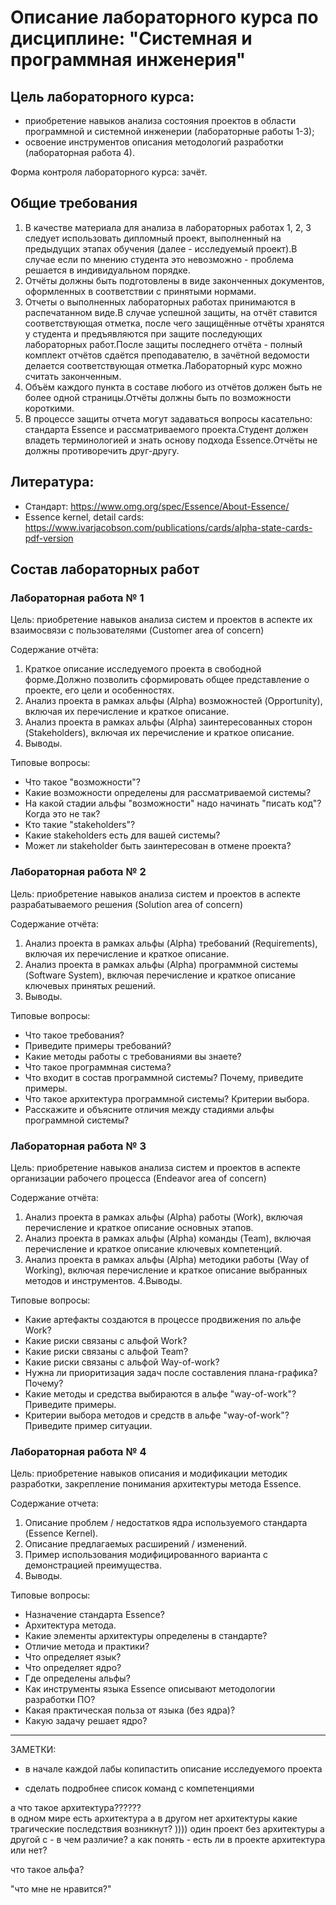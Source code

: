 # Описание лабораторного курса по дисциплине: "Системная и программная инженерия"

## Цель лабораторного курса: 

* приобретение навыков анализа состояния проектов в области программной и системной инженерии (лабораторные работы 1-3); 
* освоение инструментов описания методологий разработки (лабораторная работа 4).

Форма контроля лабораторного курса: зачёт.

## Общие требования

1. В качестве материала для анализа в лабораторных работах 1, 2, 3 следует использовать дипломный проект, выполненный на предыдущих этапах обучения (далее - исследуемый проект).В случае если по мнению студента это невозможно - проблема решается в индивидуальном порядке.
2. Отчёты должны быть подготовлены в виде законченных документов, оформленных в соответствии с принятыми нормами.
3. Отчеты о выполненных лабораторных работах принимаются в распечатанном виде.В случае успешной защиты, на отчёт ставится соответствующая отметка, после чего защищённые отчёты хранятся у студента и предъявляются при защите последующих лабораторных работ.После защиты последнего отчёта - полный комплект отчётов сдаётся преподавателю, в зачётной ведомости делается соответствующая отметка.Лабораторный курс можно считать законченным.
4. Объём каждого пункта в составе любого из отчётов должен быть не более одной страницы.Отчёты должны быть по возможности короткими.
5. В процессе защиты отчета могут задаваться вопросы касательно: стандарта Essence и рассматриваемого проекта.Студент должен владеть терминологией и знать основу подхода Essence.Отчёты не должны противоречить друг-другу.

## Литература:

* Стандарт: https://www.omg.org/spec/Essence/About-Essence/
* Essence kernel, detail cards: https://www.ivarjacobson.com/publications/cards/alpha-state-cards-pdf-version

## Состав лабораторных работ

### Лабораторная работа № 1

Цель: приобретение навыков анализа систем и проектов в аспекте их взаимосвязи с пользователями (Customer area of concern)

Содержание отчёта:
1. Краткое описание исследуемого проекта в свободной форме.Должно позволить сформировать общее представление о проекте, его цели и особенностях.
2. Анализ проекта в рамках альфы (Alpha) возможностей (Opportunity), включая их перечисление и краткое описание.
3. Анализ проекта в рамках альфы (Alpha) заинтересованных сторон (Stakeholders), включая их перечисление и краткое описание.
4. Выводы.

Типовые вопросы:
- Что такое "возможности"?
- Какие возможности определены для рассматриваемой системы?
- На какой стадии альфы "возможности" надо начинать "писать код"? Когда это не так?
- Кто такие "stakeholders"?
- Какие stakeholders есть для вашей системы?
- Может ли stakeholder быть заинтересован в отмене проекта?

### Лабораторная работа № 2

Цель: приобретение навыков анализа систем и проектов в аспекте разрабатываемого решения (Solution area of concern)

Содержание отчёта:
1. Анализ проекта в рамках альфы (Alpha) требований (Requirements), включая их перечисление и краткое описание.
2. Анализ проекта в рамках альфы (Alpha) программной системы (Software System), включая перечисление и краткое описание ключевых принятых решений.
3. Выводы.

Типовые вопросы:
- Что такое требования?
- Приведите примеры требований?
- Какие методы работы с требованиями вы знаете?
- Что такое программная система?
- Что входит в состав программной системы? Почему, приведите примеры. 
- Что такое архитектура программной системы? Критерии выбора.
- Расскажите и объясните отличия между стадиями альфы программной системы?

### Лабораторная работа № 3

Цель: приобретение навыков анализа систем и проектов в аспекте организации рабочего процесса (Endeavor area of concern)

Содержание отчёта:
1. Анализ проекта в рамках альфы (Alpha) работы (Work), включая перечисление и краткое описание основных этапов.
2. Анализ проекта в рамках альфы (Alpha) команды (Team), включая перечисление и краткое описание ключевых компетенций.
3. Анализ проекта в рамках альфы (Alpha) методики работы (Way of Working), включая перечисление и краткое описание выбранных методов и инструментов.
4.Выводы.

Типовые вопросы:
- Какие артефакты создаются в процессе продвижения по альфе Work?
- Какие риски связаны с альфой Work?
- Какие риски связаны с альфой Team?
- Какие риски связаны с альфой Way-of-work?
- Нужна ли приоритизация задач после составления плана-графика? Почему?
- Какие методы и средства выбираются в альфе "way-of-work"? Приведите примеры. 
- Критерии выбора методов и средств в альфе "way-of-work"? Приведите пример ситуации.

### Лабораторная работа № 4

Цель: приобретение навыков описания и модификации методик разработки, закрепление понимания архитектуры метода Essence.

Содержание отчета:
1. Описание проблем / недостатков ядра используемого стандарта (Essence Kernel).
2. Описание предлагаемых расширений / изменений.
3. Пример использования модифицированного варианта с демонстрацией преимущества.
4. Выводы.

Типовые вопросы:
- Назначение стандарта Essence?
- Архитектура метода. 
- Какие элементы архитектуры определены в стандарте?
- Отличие метода и практики?
- Что определяет язык?
- Что определяет ядро?
- Где определены альфы?
- Как инструменты языка Essence описывают методологии разработки ПО?
- Какая практическая польза от языка (без ядра)?
- Какую задачу решает ядро?


---------------
ЗАМЕТКИ:
+ в начале каждой лабы копипастить описание исследуемого проекта

+ сделать подробнее список команд с компетенциями

а что такое архитектура??????   
	в одном мире есть архитектура а в другом нет архитектуры какие трагические последствия возникнут? ))))
	один проект без архитектуры а другой с - в чем различие?
	а как понять - есть ли в проекте архитектура или нет?

что такое альфа? 

"что мне не нравится?"


